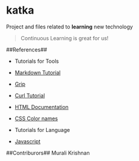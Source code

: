 # katka
Project and files related to **learning** new technology

> Continuous Learning is great for us!

##References##
 * Tutorials for Tools
  * [Markdown Tutorial](http://markdowntutorial.com/)
  * [Grip](https://github.com/joeyespo/grip)
  * [Curl Tutorial](https://gist.github.com/caspyin/2288960)
  * [HTML Documentation](https://developer.mozilla.org/en-US/docs/Web/HTML)
  * [CSS Color names](http://www.crockford.com/wrrld/color.html)
  
 * Tutorials for Language
  * [Javascript](http://Unknown.com)
  

##Contriburors##
Murali Krishnan

